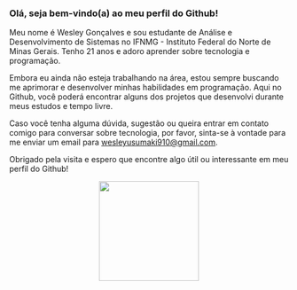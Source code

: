 ### Olá, seja bem-vindo(a) ao meu perfil do Github!

Meu nome é Wesley Gonçalves e sou estudante de Análise e Desenvolvimento de Sistemas no IFNMG - Instituto Federal do Norte de Minas Gerais. Tenho 21 anos e adoro aprender sobre tecnologia e programação.

Embora eu ainda não esteja trabalhando na área, estou sempre buscando me aprimorar e desenvolver minhas habilidades em programação. Aqui no Github, você poderá encontrar alguns dos projetos que desenvolvi durante meus estudos e tempo livre.

Caso você tenha alguma dúvida, sugestão ou queira entrar em contato comigo para conversar sobre tecnologia, por favor, sinta-se à vontade para me enviar um email para wesleyusumaki910@gmail.com.

Obrigado pela visita e espero que encontre algo útil ou interessante em meu perfil do Github!

<div align="center">
  <a href="https://github.com/weest0">
  <img height="180em" src="https://github-readme-stats.vercel.app/api?username=Weest0&show_icons=true&theme=dark&include_all_commits=true&count_private=true"/>
</div>

